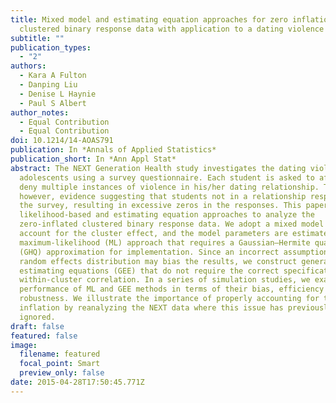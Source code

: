 ```yaml
---
title: Mixed model and estimating equation approaches for zero inflation in
  clustered binary response data with application to a dating violence study
subtitle: ""
publication_types:
  - "2"
authors:
  - Kara A Fulton
  - Danping Liu
  - Denise L Haynie
  - Paul S Albert
author_notes:
  - Equal Contribution
  - Equal Contribution
doi: 10.1214/14-AOAS791
publication: In *Annals of Applied Statistics*
publication_short: In *Ann Appl Stat*
abstract: The NEXT Generation Health study investigates the dating violence of
  adolescents using a survey questionnaire. Each student is asked to affirm or
  deny multiple instances of violence in his/her dating relationship. There is,
  however, evidence suggesting that students not in a relationship responded to
  the survey, resulting in excessive zeros in the responses. This paper proposes
  likelihood-based and estimating equation approaches to analyze the
  zero-inflated clustered binary response data. We adopt a mixed model method to
  account for the cluster effect, and the model parameters are estimated using a
  maximum-likelihood (ML) approach that requires a Gaussian–Hermite quadrature
  (GHQ) approximation for implementation. Since an incorrect assumption on the
  random effects distribution may bias the results, we construct generalized
  estimating equations (GEE) that do not require the correct specification of
  within-cluster correlation. In a series of simulation studies, we examine the
  performance of ML and GEE methods in terms of their bias, efficiency and
  robustness. We illustrate the importance of properly accounting for this zero
  inflation by reanalyzing the NEXT data where this issue has previously been
  ignored.
draft: false
featured: false
image:
  filename: featured
  focal_point: Smart
  preview_only: false
date: 2015-04-28T17:50:45.771Z
---
```

